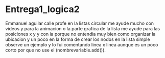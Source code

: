# Entrega1_logica2
Emmanuel aguilar calle 
profe en la listas circular me ayude mucho con videos y para la animacion o la parte grafica de la lista me ayude para las posiciones x y y con ia porque no entendia muy bien como organizar la ubicacion y un poco en la forma de crear los nodos 
en la lista simple observe un ejemplo y lo fui comentando linea x linea aunque es un poco corto por que no use el (nombrevariable.add()).
